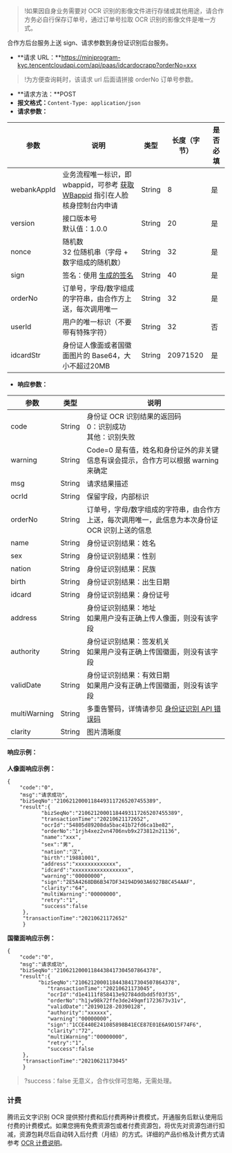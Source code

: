 >!如果因自身业务需要对 OCR 识别的影像文件进行存储或其他用途，请合作方务必自行保存订单号，通过订单号拉取 OCR 识别的影像文件是唯一方式。

合作方后台服务上送 sign、请求参数到身份证识别后台服务。
- **请求 URL：**https://miniprogram-kyc.tencentcloudapi.com/api/paas/idcardocrapp?orderNo=xxx
>!为方便查询耗时，该请求 url 后面请拼接 orderNo 订单号参数。

- **请求方法：**POST
- **报文格式：**`Content-Type: application/json`
- **请求参数：**

|参数 | 说明 | 类型 | 长度（字节） | 是否必填|
|----- | ----- | ------ | ---------------- | -----------|
|webankAppId | 业务流程唯一标识，即 wbappid，可参考 [获取 WBappid](https://cloud.tencent.com/document/product/1007/49634) 指引在人脸核身控制台内申请 | String | 8 | 是|
|version | 接口版本号<br>默认值：1.0.0 | String | 20 | 是|
|nonce | 随机数<br>32 位随机串（字母 + 数字组成的随机数） | String | 32 | 是|
|sign | 签名：使用 [生成的签名](https://cloud.tencent.com/document/product/1007/35920) | String | 40 | 是|
|orderNo | 订单号，字母/数字组成的字符串，由合作方上送，每次调用唯一 | String | 32 | 是|
|userId | 用户的唯一标识（不要带有特殊字符） | String | 32 | 否|
|idcardStr | 身份证人像面或者国徽面图片的 Base64，大小不超过20MB | String | 20971520 | 是|

- **响应参数：**

|参数 | 类型 | 说明|
|----- | ------ | -----|
|code	| String	| 身份证 OCR 识别结果的返回码<br>0：识别成功<br>其他：识别失败|
|warning	| String	| Code=0 是有值，姓名和身份证外的非关键信息有误会提示，合作方可以根据 warning 来确定|
|msg	| String	| 请求结果描述|
|ocrId	| String	| 保留字段，内部标识|
|orderNo	| String	| 订单号，字母/数字组成的字符串，由合作方上送，每次调用唯一，此信息为本次身份证 OCR 识别上送的信息|
|name	| String	| 身份证识别结果：姓名|
|sex	| String	| 身份证识别结果：性别|
|nation	| String	| 身份证识别结果：民族|
|birth	| String	| 身份证识别结果：出生日期|
|idcard	| String	| 身份证识别结果：身份证号|
|address	| String	| 身份证识别结果：地址<br>如果用户没有正确上传人像面，则没有该字段|
|authority	| String	| 身份证识别结果：签发机关<br>如果用户没有正确上传国徽面，则没有该字段|
|validDate	| String	| 身份证识别结果：有效日期<br>如果用户没有正确上传国徽面，则没有该字段|
|multiWarning	| String	| 多重告警码，详情请参见 [身份证识别 API 错误码](https://cloud.tencent.com/document/product/1007/70934)|
|clarity	| String	| 图片清晰度|

#### 响应示例：
**人像面响应示例：**
```
{
    "code":"0",
    "msg":"请求成功",
    "bizSeqNo":"21062120001184493117265207455389",
    "result":{
	       "bizSeqNo":"21062120001184493117265207455389",
	       "transactionTime":"20210621172652",
	       "ocrId":"54805d89208da5bac41b72fd6ca1be82",
	       "orderNo":"1rjh4xez2vn4706nvb9x273812n21136",
	       "name":"xxx",
	       "sex":"男",
	       "nation":"汉",
	       "birth":"19881001",
	       "address":"xxxxxxxxxxxxx",
	       "idcard":"xxxxxxxxxxxxxxxxxx",
	       "warning":"00000000",
	       "sign":"2E5A4268DB6B347DF34194D903A6927B8C454AAF",
	       "clarity":"64",
	       "multiWarning":"00000000",
	       "retry":"1",
	       "success":false
	 },
	 "transactionTime":"20210621172652"
	 }
```

**国徽面响应示例：**
```
{
    "code":"0",
    "msg":"请求成功",
    "bizSeqNo":"21062120001184438417304507864378",
    "result":{
          "bizSeqNo":"21062120001184438417304507864378",
	         "transactionTime":"20210621173045",
	         "ocrId":"d1e4111f858413e92784ddbdd5f03f35",
	         "orderNo":"h1jw98k72ffe3de249qmf1723673v31v",
	         "validDate":"20190128-20390128",
	         "authority":"xxxxxx",
	         "warning":"00000000",
	         "sign":"1CCE440E241085898B41ECE87E01E6A9D15F74F6",
	         "clarity":"72",
	         "multiWarning":"00000000",
	         "retry":"1",
	         "success":false
	 },
	 "transactionTime":"20210621173045"
	 }
```


>?success：false 无意义，合作伙伴可忽略，无需处理。


### 计费
腾讯云文字识别 OCR 提供预付费和后付费两种计费模式，开通服务后默认使用后付费的计费模式。如果您拥有免费资源包或者付费资源包，将优先对资源包进行扣减，资源包耗尽后自动转入后付费（月结）的方式。详细的产品价格及计费方式请参考 [OCR 计费说明](https://cloud.tencent.com/document/product/1007/49309)。



